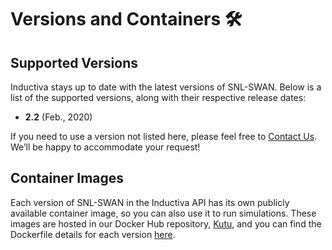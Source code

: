 # Versions and Containers 🛠️

## Supported Versions
Inductiva stays up to date with the latest versions of SNL-SWAN. Below is a list of the supported versions, along with their respective release dates:

- **2.2** (Feb., 2020) 

If you need to use a version not listed here, please feel free to [Contact Us](mailto:support@inductiva.ai).
We’ll be happy to accommodate your request!

## Container Images
Each version of SNL-SWAN in the Inductiva API has its own publicly available container image, 
so you can also use it to run simulations. These images are hosted in our Docker Hub repository, 
[Kutu](https://hub.docker.com/r/inductiva/kutu/tags?name=snl-swan), and you can find the 
Dockerfile details for each version [here](https://github.com/inductiva/kutu/tree/main/simulators/snl-swan).